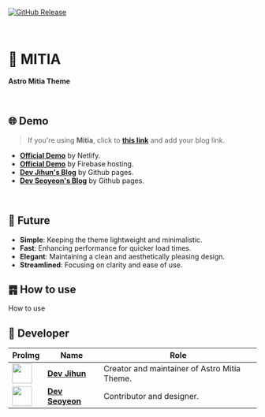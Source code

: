 

[![GitHub Release](https://img.shields.io/github/release/tterb/PlayMusic.svg?style=flat)]() 

<br/>

# 💎 MITIA
**Astro Mitia Theme**
 

<br/>

## 🌐 Demo
> If you're using **Mitia**, click to [**this link**]() and add your blog link.

- [**Official Demo**]() by Netlify.
- [**Official Demo**]() by Firebase hosting.
- [**Dev Jihun's Blog**]() by Github pages.
- [**Dev Seoyeon's Blog**]() by Github pages.

<br/>

## 🔮 Future
- **Simple**: Keeping the theme lightweight and minimalistic.
- **Fast**: Enhancing performance for quicker load times.
- **Elegant**: Maintaining a clean and aesthetically pleasing design.
- **Streamlined**: Focusing on clarity and ease of use.


## ䷴ How to use
How to use




## 👥 Developer

| ProImg  | Name         | Role                                         |
|---------|--------------|---------------------------------------------|
| <img src="https://avatars.githubusercontent.com/u/186926182?s=400&u=66b7b25eb4358cc785cb4cfe8584cd02b2285ebf&v=4?size=40" width="40" height="40"> | [**Dev Jihun**](https://github.com/MythologyDevJihun) | Creator and maintainer of Astro Mitia Theme. |
| <img src="https://avatars.githubusercontent.com/u/188960924?v=4?size=40" width="40" height="40"> | [**Dev Seoyeon**](https://github.com/MythologyDevSeoyeon) | Contributor and designer.                   |